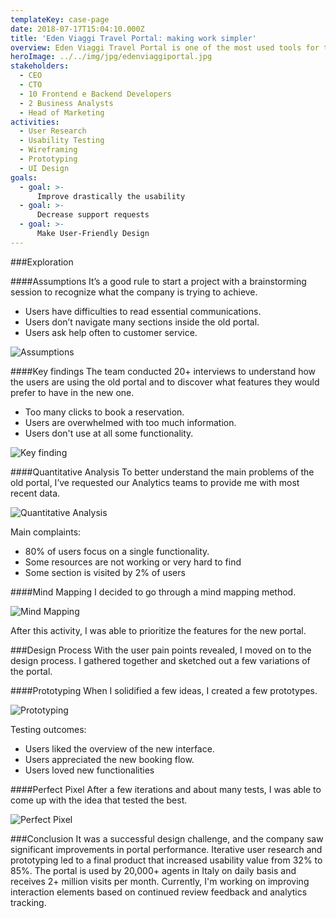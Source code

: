 ```yaml
---
templateKey: case-page
date: 2018-07-17T15:04:10.000Z
title: 'Eden Viaggi Travel Portal: making work simpler'
overview: Eden Viaggi Travel Portal is one of the most used tools for travel agencies in Italy. The big design challenge was to improve usability and visual appeal. I adopted a design-sprint approach to get some initial direction in the project, and the progressed through to full in-house implementation, using an evaluation-heavy human-centered design approach to reduce risk and uncertainty. I worked on user research, evaluation and UI patterns during all the iterations of the product’s evolution.
heroImage: ../../img/jpg/edenviaggiportal.jpg
stakeholders:
  - CEO
  - CTO
  - 10 Frontend e Backend Developers
  - 2 Business Analysts
  - Head of Marketing
activities:
  - User Research
  - Usability Testing
  - Wireframing
  - Prototyping
  - UI Design
goals:
  - goal: >-
      Improve drastically the usability
  - goal: >-
      Decrease support requests
  - goal: >-
      Make User-Friendly Design
---
```

###Exploration

####Assumptions
It’s a good rule to start a project with a brainstorming session to recognize what the company is trying to achieve.

* Users have difficulties to read essential communications.
* Users don’t navigate many sections inside the old portal.
* Users ask help often to customer service.

![Assumptions](/img/edenviaggitravelportal-research.jpg)

####Key findings
The team conducted 20+ interviews to understand how the users are using the old portal and to discover what features they would prefer to have in the new one.

* Too many clicks to book a reservation.
* Users are overwhelmed with too much information.
* Users don't use at all some functionality.

![Key finding](/img/edenviaggitravelportal-keys.jpg)

####Quantitative Analysis
To better understand the main problems of the old portal, I’ve requested our Analytics teams to provide me with most recent data.

![Quantitative Analysis](/img/edenviaggitravelportal-analytics.png)

Main complaints:

* 80% of users focus on a single functionality.
* Some resources are not working or very hard to find
* Some section is visited by 2% of users

####Mind Mapping
I decided to go through a mind mapping method.

![Mind Mapping](/img/edenviaggitravelportal-mindmapping.jpg)

After this activity, I was able to prioritize the features for the new portal.

###Design Process
With the user pain points revealed, I moved on to the design process. I gathered together and sketched out a few variations of the portal.

####Prototyping
When I solidified a few ideas, I created a few prototypes.

![Prototyping](/img/edenviaggitravelportal-prototyping.jpg)

Testing outcomes:

* Users liked the overview of the new interface.
* Users appreciated the new booking flow.
* Users loved new functionalities

####Perfect Pixel
After a few iterations and about many tests, I was able to come up with the idea that tested the best.

![Perfect Pixel](/img/edenviaggitravelportal-perfectpixel.jpg)

###Conclusion
It was a successful design challenge, and the company saw significant improvements in portal performance. Iterative user research and prototyping led to a final product that increased usability value from 32% to 85%. The portal is used by 20,000+ agents in Italy on daily basis and receives 2+ million visits per month. Currently, I'm working on improving interaction elements based on continued review feedback and analytics tracking.